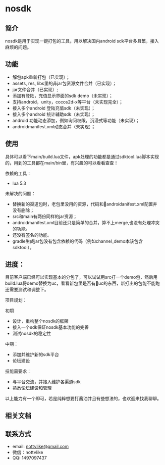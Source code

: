 # nosdk

## 简介
nosdk是用于实现一键打包的工具，用以解决国内android sdk平台多且繁，接入麻烦的问题。

## 功能

* 解包apk重新打包（已实现）；
* assets, res, libs里的非jar包资源文件合并（已实现）；
* jar文件合并（已实现）;
* 添加有登陆，充值显示界面的sdk demo（未实现）；
* 支持android，unity，cocos2d-x等平台（未实现完全）；
* 接入多个android 登陆充值sdk（未实现）；
* 接入多个android 统计辅助sdk（未实现）；
* android 功能动态添加，例如询问权限，沉浸式等功能（未实现）；
* androidmanifest.xml动态合并（未实现）；

## 使用

具体可以看下main/build.lua文件，apk处理的功能都是通过sdktool.lua脚本实现的，用到的工具都在main/bin里，有兴趣的可以看看查查！

依赖的工具：

* lua 5.3

未解决的问题：

*   替换新的渠道包时，老包里没用的资源，代码和androidanifest.xml配置并没有删除；
*   src和main有两份同样的jar资源；
*   androidmanifest.xml目前还只是简单的合并，算不上merge,也没有处理冲突的功能。
*   还没有签名的功能。
*   gradle生成jar包没有包含依赖的代码（例如channel_demo本该包含sdktool）。

## 进度：

目前客户端已经可以实现基本的分包了，可以试试用src打一个demo包，然后用build.lua将demo替换为uc，看看新包里是否有uc的东西，新打出的包能不能跑还需要测试和调整下。

项目规划：

初期

* 设计，重构整个nosdk的框架
* 接入一个sdk保证nosdk基本功能的完善
* 测试nosdk的稳定性

中期：

* 添加并维护新的sdk平台
* 论坛建设

技能需要求：

*    与平台交流，并接入维护各渠道sdk
*    熟悉论坛建设和管理

以上能力有一个即可，若是纯粹想要打酱油并且有些想法的，也欢迎来找我聊聊。

## 相关文档

## 联系方式

* email: nottvlike@gmail.com
* 微信：nottvlike
* QQ: 1497097437

[1]: http://www.cnblogs.com/nottvlike/p/4594179.html "my bolg"

